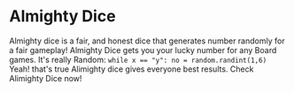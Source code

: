 # Almighty Dice
Almighty dice is a fair, and honest dice that generates number randomly for a fair gameplay! Almighty Dice gets you your lucky number for any Board games. It's really Random: ```while x == "y":
    no = random.randint(1,6)``` Yeah! that's true Alimighty dice gives everyone best results. Check Alimighty Dice now!
